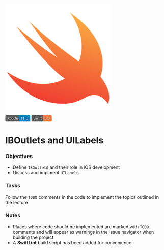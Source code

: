 ![icon](./IBOutlets_UIComponents/Assets.xcassets/icon.imageset/icon.png)

![Xcode 11.3](./IBOutlets_UIComponents/Assets.xcassets/Xcode-11.3-blue.imageset/Xcode-11.3-blue.png)
![Swift 5.0](./IBOutlets_UIComponents/Assets.xcassets/Swift-5.0-orange.imageset/Swift-5.0-orange.png)

# IBOutlets and UILabels

### Objectives
* Define `IBOutlet`s and their role in iOS development
* Discuss and implment `UILabel`s

### Tasks
Follow the `TODO` comments in the code to implement the topics outlined in the lecture

### Notes
* Places where code should be implemented are marked with `TODO` comments and will appear as warnings in the Issue navigator when building the project
* A __SwiftLint__ build script has been added for convenience
